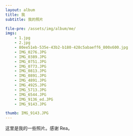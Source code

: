 ```yaml
---
layout: album
title: 我
subtitle: 我的照片

file-pre: /assets/img/album/me/
imgs:
    - 1.jpg
    - 2.jpg
    - 80ee51eb-535e-43b2-b180-428c5abaeff6_800x600.jpg
    - IMG_0276.JPG
    - IMG_0389.JPG
    - IMG_0751.JPG
    - IMG_0773.JPG
    - IMG_0813.JPG
    - IMG_0891.JPG
    - IMG_4891.JPG
    - IMG_4925.JPG
    - IMG_5713.JPG
    - IMG_6544.JPG
    - IMG_9136_ed.JPG
    - IMG_9143.JPG

thumb: IMG_9143.JPG
---
```


这里是我的一些照片。感谢 Rea。
